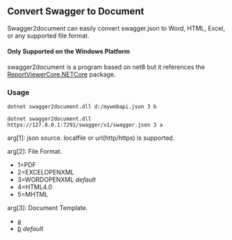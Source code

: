 ## Convert Swagger to Document

Swagger2document can easily convert swagger.json to Word, HTML, Excel, or any supported file format.

#### Only Supported on the Windows Platform

swagger2document is a program based on net8 but it references the [ReportViewerCore.NETCore](https://github.com/lkosson/reportviewercore) package.

### Usage

`dotnet swagger2document.dll d:/mywebapi.json 3 b`

`dotnet swagger2document.dll https://127.0.0.1:7291/swagger/v1/swagger.json 3 a`

arg[1]: json source. localfile or url(http/https) is supported.

arg[2]: File Format.

* 1=PDF
* 2=EXCELOPENXML
* 3=WORDOPENXML *default*
* 4=HTML4.0
* 5=MHTML

arg[3]: Document Template.

* [a](./assets/0.png)
* [b](./assets/1.png) *default*
